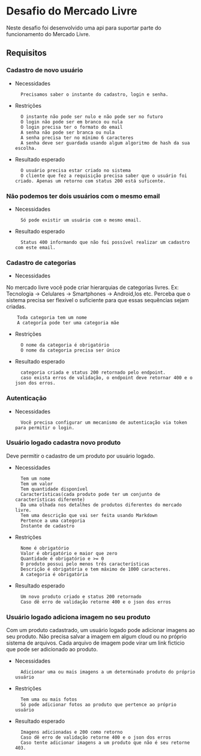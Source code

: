 # Desafio do Mercado Livre

Neste desafio foi desenvolvido uma api para suportar parte do funcionamento do Mercado Livre.

## Requisitos

### Cadastro de novo usuário

+ Necessidades

        Precisamos saber o instante do cadastro, login e senha.

+ Restrições

        O instante não pode ser nulo e não pode ser no futuro
        O login não pode ser em branco ou nula
        O login precisa ter o formato do email
        A senha não pode ser branca ou nula
        A senha precisa ter no mínimo 6 caracteres
        A senha deve ser guardada usando algum algoritmo de hash da sua escolha.

+ Resultado esperado

        O usuário precisa estar criado no sistema
        O cliente que fez a requisição precisa saber que o usuário foi criado. Apenas um retorno com status 200 está suficente.

### Não podemos ter dois usuários com o mesmo email

+ Necessidades

        Só pode existir um usuário com o mesmo email.

+ Resultado esperado

        Status 400 informando que não foi possível realizar um cadastro com este email.

### Cadastro de categorias

+ Necessidades

No mercado livre você pode criar hierarquias de categorias livres. Ex: Tecnologia -> Celulares -> Smartphones -> Android,Ios etc. Perceba que o sistema precisa ser flexível o suficiente para que essas sequências sejam criadas.

        Toda categoria tem um nome
        A categoria pode ter uma categoria mãe

+ Restrições

        O nome da categoria é obrigatório
        O nome da categoria precisa ser único

+ Resultado esperado

        categoria criada e status 200 retornado pelo endpoint.
        caso exista erros de validação, o endpoint deve retornar 400 e o json dos erros.

### Autenticação

+ Necessidades

        Você precisa configurar um mecanismo de autenticação via token para permitir o login.

### Usuário logado cadastra novo produto

Deve permitir o cadastro de um produto por usuário logado.

+ Necessidades

        Tem um nome
        Tem um valor
        Tem quantidade disponível
        Características(cada produto pode ter um conjunto de características diferente)
        Da uma olhada nos detalhes de produtos diferentes do mercado livre.
        Tem uma descrição que vai ser feita usando Markdown
        Pertence a uma categoria
        Instante de cadastro

+ Restrições

        Nome é obrigatório
        Valor é obrigatório e maior que zero
        Quantidade é obrigatório e >= 0
        O produto possui pelo menos três características
        Descrição é obrigatória e tem máximo de 1000 caracteres.
        A categoria é obrigatória

+ Resultado esperado

        Um novo produto criado e status 200 retornado
        Caso dê erro de validação retorne 400 e o json dos erros

### Usuário logado adiciona imagem no seu produto

Com um produto cadastrado, um usuário logado pode adicionar imagens ao seu produto. Não precisa salvar a imagem em algum cloud ou no próprio sistema de arquivos. Cada arquivo de imagem pode virar um link ficticio que pode ser adicionado ao produto.

+ Necessidades

        Adicionar uma ou mais imagens a um determinado produto do próprio usuário

+ Restrições

        Tem uma ou mais fotos
        Só pode adicionar fotos ao produto que pertence ao próprio usuário

+ Resultado esperado

        Imagens adicionadas e 200 como retorno
        Caso dê erro de validação retorne 400 e o json dos erros
        Caso tente adicionar imagens a um produto que não é seu retorne 403.
